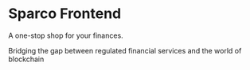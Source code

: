 # Sparco Frontend

A one-stop shop for your finances.

Bridging the gap between regulated financial services and the world of blockchain
